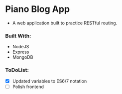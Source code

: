 # Piano Blog App
* A web application built to practice RESTful routing.

### Built With:
* NodeJS
* Express
* MongoDB

### ToDoList:
- [x] Updated variables to ES6/7 notation
- [ ] Polish frontend

